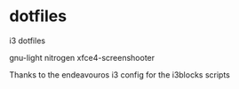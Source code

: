 # dotfiles
i3 dotfiles

gnu-light
nitrogen
xfce4-screenshooter

Thanks to the endeavouros i3 config for the i3blocks scripts
